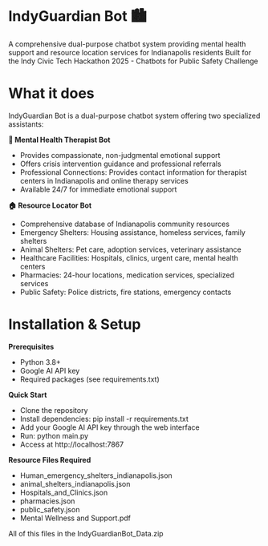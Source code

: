 # IndyGuardian Bot 🏙️
A comprehensive dual-purpose chatbot system providing mental health support and resource location services for Indianapolis residents
Built for the Indy Civic Tech Hackathon 2025 - Chatbots for Public Safety Challenge

# What it does
IndyGuardian Bot is a dual-purpose chatbot system offering two specialized assistants:

**🌸 Mental Health Therapist Bot**
- Provides compassionate, non-judgmental emotional support
- Offers crisis intervention guidance and professional referrals
- Professional Connections: Provides contact information for therapist centers in Indianapolis and online therapy services
- Available 24/7 for immediate emotional support
  
**🏠 Resource Locator Bot**
- Comprehensive database of Indianapolis community resources
- Emergency Shelters: Housing assistance, homeless services, family shelters
- Animal Shelters: Pet care, adoption services, veterinary assistance
- Healthcare Facilities: Hospitals, clinics, urgent care, mental health centers
- Pharmacies: 24-hour locations, medication services, specialized services
- Public Safety: Police districts, fire stations, emergency contacts

# Installation & Setup
**Prerequisites**
- Python 3.8+
- Google AI API key
- Required packages (see requirements.txt)
  
**Quick Start**
- Clone the repository
- Install dependencies: pip install -r requirements.txt
- Add your Google AI API key through the web interface
- Run: python main.py
- Access at http://localhost:7867
  
**Resource Files Required**
- Human_emergency_shelters_indianapolis.json
- animal_shelters_indianapolis.json
- Hospitals_and_Clinics.json
- pharmacies.json
- public_safety.json
- Mental Wellness and Support.pdf
  
All of this files in the IndyGuardianBot_Data.zip
